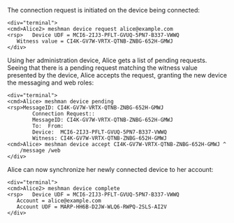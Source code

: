 The connection request is initiated on the device being connected:


~~~~
<div="terminal">
<cmd>Alice2> meshman device request alice@example.com
<rsp>   Device UDF = MCI6-2IJ3-PFLT-GVUQ-5PN7-B337-VWWQ
   Witness value = CI4K-GV7W-VRTX-QTNB-ZNBG-652H-GMWJ
</div>
~~~~

Using her administration device, Alice gets a list of pending requests. Seeing that
there is a pending request matching the witness value presented by the device, Alice
accepts the request, granting the new device the messaging and web roles:


~~~~
<div="terminal">
<cmd>Alice> meshman device pending
<rsp>MessageID: CI4K-GV7W-VRTX-QTNB-ZNBG-652H-GMWJ
        Connection Request::
        MessageID: CI4K-GV7W-VRTX-QTNB-ZNBG-652H-GMWJ
        To:  From: 
        Device:  MCI6-2IJ3-PFLT-GVUQ-5PN7-B337-VWWQ
        Witness: CI4K-GV7W-VRTX-QTNB-ZNBG-652H-GMWJ
<cmd>Alice> meshman device accept CI4K-GV7W-VRTX-QTNB-ZNBG-652H-GMWJ ^
    /message /web
</div>
~~~~

Alice can now synchronize her newly connected device to her account:


~~~~
<div="terminal">
<cmd>Alice2> meshman device complete
<rsp>   Device UDF = MCI6-2IJ3-PFLT-GVUQ-5PN7-B337-VWWQ
   Account = alice@example.com
   Account UDF = MARP-HH6B-D2JW-WLQ6-RWPQ-2SLS-AI2V
</div>
~~~~


